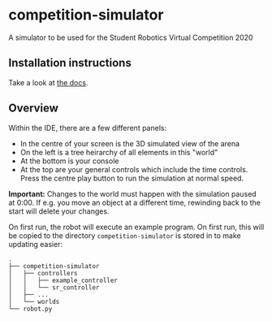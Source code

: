 # competition-simulator

A simulator to be used for the Student Robotics Virtual Competition 2020

## Installation instructions

Take a look at [the docs](https://studentrobotics.org/docs/competition-simulator/#installation).

## Overview

Within the IDE, there are a few different panels:

- In the centre of your screen is the 3D simulated view of the arena
- On the left is a tree heirarchy of all elements in this "world"
- At the bottom is your console
- At the top are your general controls which include the time controls. Press the centre play button to run the simulation at normal speed.

**Important:** Changes to the world must happen with the simulation paused at 0:00. If e.g. you move an object at a different time, rewinding back to the start will delete your changes.

On first run, the robot will execute an example program. On first run, this will be copied to the directory `competition-simulator` is stored in to make updating easier:

``` plain
.
├── competition-simulator
│   ├── controllers
│   │   ├── example_controller
│   │   └── sr_controller
│   ├── ...
│   └── worlds
└── robot.py
```
